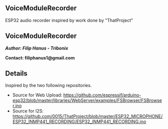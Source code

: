 ## VoiceModuleRecorder
ESP32 audio recorder inspired by work done by "ThatProject"

## VoiceModuleRecorder
***Author: Filip Hanus - Tribonix***
   
__Contact: filiphanus1@gmail.com__

## Details
Inspired by the two following repositories.

* Source for Web Upload: https://github.com/espressif/arduino-esp32/blob/master/libraries/WebServer/examples/FSBrowser/FSBrowser.ino
* Source for I2S: https://github.com/0015/ThatProject/blob/master/ESP32_MICROPHONE/ESP32_INMP441_RECORDING/ESP32_INMP441_RECORDING.ino
